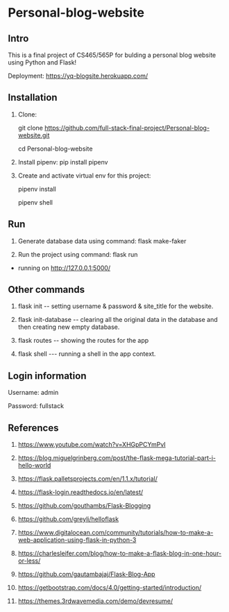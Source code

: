 # Personal-blog-website

## Intro

This is a final project of CS465/565P for bulding a personal blog website using Python and Flask!

Deployment: https://yq-blogsite.herokuapp.com/

## Installation

1. Clone:
	
	git clone https://github.com/full-stack-final-project/Personal-blog-website.git
	
	cd Personal-blog-website

2. Install pipenv: pip install pipenv

3. Create and activate virtual env for this project:

	pipenv install
	
	pipenv shell

## Run

1. Generate database data using command: flask make-faker

2. Run the project using command: flask run

* running on http://127.0.0.1:5000/

## Other commands

1. flask init -- setting username & password & site_title for the website.

2. flask init-database -- clearing all the original data in the database and then creating new empty database.

3. flask routes -- showing the routes for the app

4. flask shell --- running a shell in the app context.

## Login information

Username: admin

Password: fullstack

## References

1. https://www.youtube.com/watch?v=XHGpPCYmPvI

2. https://blog.miguelgrinberg.com/post/the-flask-mega-tutorial-part-i-hello-world

3. https://flask.palletsprojects.com/en/1.1.x/tutorial/

4. https://flask-login.readthedocs.io/en/latest/

5. https://github.com/gouthambs/Flask-Blogging

6. https://github.com/greyli/helloflask

7. https://www.digitalocean.com/community/tutorials/how-to-make-a-web-application-using-flask-in-python-3

8. https://charlesleifer.com/blog/how-to-make-a-flask-blog-in-one-hour-or-less/

9. https://github.com/gautambajaj/Flask-Blog-App

10. https://getbootstrap.com/docs/4.0/getting-started/introduction/

11. https://themes.3rdwavemedia.com/demo/devresume/
